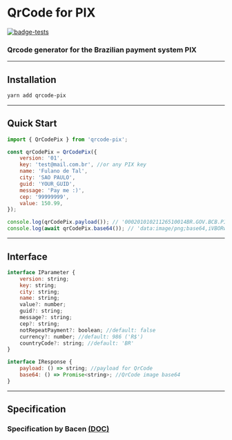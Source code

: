 # QrCode for PIX

[![badge-tests](https://github.com/joseviniciusnunes/qrcode-pix/workflows/Tests/badge.svg)](https://github.com/joseviniciusnunes/qrcode-pix/actions)

### Qrcode generator for the Brazilian payment system PIX

---

## Installation

```bash
yarn add qrcode-pix
```

---

## Quick Start

```js
import { QrCodePix } from 'qrcode-pix';

const qrCodePix = QrCodePix({
    version: '01',
    key: 'test@mail.com.br', //or any PIX key
    name: 'Fulano de Tal',
    city: 'SAO PAULO',
    guid: 'YOUR_GUID',
    message: 'Pay me :)',
    cep: '99999999',
    value: 150.99,
});

console.log(qrCodePix.payload()); // '00020101021126510014BR.GOV.BCB.PIX...'
console.log(await qrCodePix.base64()); // 'data:image/png;base64,iVBORw0...'
```

---

## Interface

```js
interface IParameter {
    version: string;
    key: string;
    city: string;
    name: string;
    value?: number;
    guid?: string;
    message?: string;
    cep?: string;
    notRepeatPayment?: boolean; //default: false
    currency?: number; //default: 986 ('R$')
    countryCode?: string; //default: 'BR'
}

interface IResponse {
    payload: () => string; //payload for QrCode
    base64: () => Promise<string>; //QrCode image base64
}
```

---

## Specification

### Specification by Bacen [(DOC)](https://www.bcb.gov.br/content/estabilidadefinanceira/forumpireunioes/Anexo%20I%20-%20Padr%C3%B5es%20para%20Inicia%C3%A7%C3%A3o%20do%20PIX.pdf)

